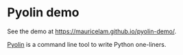 # Pyolin demo

See the demo at https://mauricelam.github.io/pyolin-demo/.

[Pyolin](https://github.com/mauricelam/pyolin) is a command line tool to write Python one-liners.
